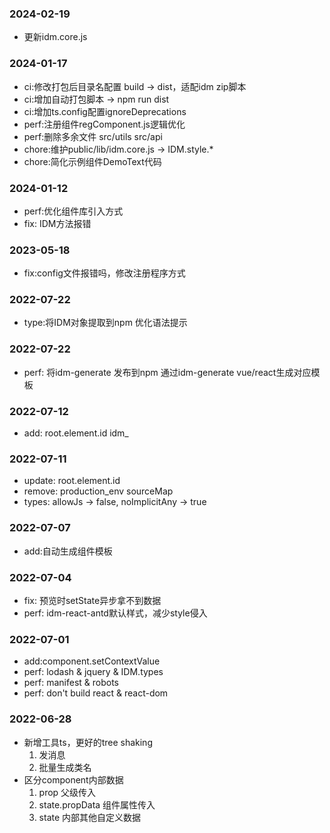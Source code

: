### 2024-02-19
- 更新idm.core.js
### 2024-01-17
- ci:修改打包后目录名配置 build -> dist，适配idm zip脚本
- ci:增加自动打包脚本 -> npm run dist
- ci:增加ts.config配置ignoreDeprecations
- perf:注册组件regComponent.js逻辑优化
- perf:删除多余文件 src/utils src/api
- chore:维护public/lib/idm.core.js -> IDM.style.*
- chore:简化示例组件DemoText代码
### 2024-01-12
- perf:优化组件库引入方式
- fix: IDM方法报错
### 2023-05-18
- fix:config文件报错吗，修改注册程序方式
### 2022-07-22
- type:将IDM对象提取到npm 优化语法提示
### 2022-07-22
- perf: 将idm-generate 发布到npm 通过idm-generate vue/react生成对应模板

### 2022-07-12
- add: root.element.id idm_

### 2022-07-11
- update: root.element.id
- remove: production_env sourceMap
- types: allowJs -> false, noImplicitAny -> true

### 2022-07-07
- add:自动生成组件模板

### 2022-07-04
- fix: 预览时setState异步拿不到数据
- perf: idm-react-antd默认样式，减少style侵入

### 2022-07-01
- add:component.setContextValue
- perf: lodash & jquery & IDM.types
- perf: manifest & robots
- perf: don't build react & react-dom

### 2022-06-28
- 新增工具ts，更好的tree shaking
    1. 发消息
    2. 批量生成类名
- 区分component内部数据
    1. prop 父级传入
    2. state.propData 组件属性传入
    3. state 内部其他自定义数据
